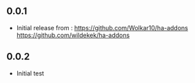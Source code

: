 <!-- https://developers.home-assistant.io/docs/add-ons/presentation#keeping-a-changelog -->

## 0.0.1

- Initial release from : <https://github.com/Wolkar10/ha-addons> <https://github.com/wildekek/ha-addons>

## 0.0.2

- Initial test
